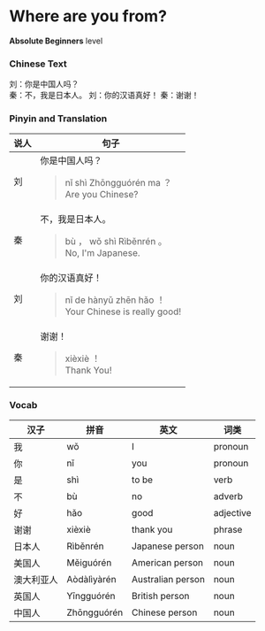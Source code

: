 # Where are you from?
**Absolute Beginners** level
### Chinese Text
刘：你是中国人吗？<br />秦：不，我是日本人。
刘：你的汉语真好！
秦：谢谢！

### Pinyin and Translation
|说人|句子|
|----|----|
|刘|你是中国人吗？<blockquote>nǐ shì Zhōngguórén ma ？<br />Are you Chinese?</blockquote>|
|秦|不，我是日本人。<blockquote>bù ， wǒ shì Rìběnrén 。<br />No, I'm Japanese.</blockquote>|
|刘|你的汉语真好！<blockquote>nǐ de hànyǔ zhēn hǎo ！<br />Your Chinese is really good!</blockquote>|
|秦|谢谢！<blockquote>xièxiè ！<br />Thank You!</blockquote>|
### Vocab
|汉子|拼音|英文|词类|
|----|----|----|----|
|我|wǒ|I|pronoun|
|你|nǐ|you|pronoun|
|是|shì|to be|verb|
|不|bù|no|adverb|
|好|hǎo|good|adjective|
|谢谢|xièxiè|thank you|phrase|
|日本人|Rìběnrén|Japanese person|noun|
|美国人|Měiguórén|American person|noun|
|澳大利亚人|Aòdàlìyàrén|Australian person|noun|
|英国人|Yīngguórén|British person|noun|
|中国人|Zhōngguórén|Chinese person|noun|